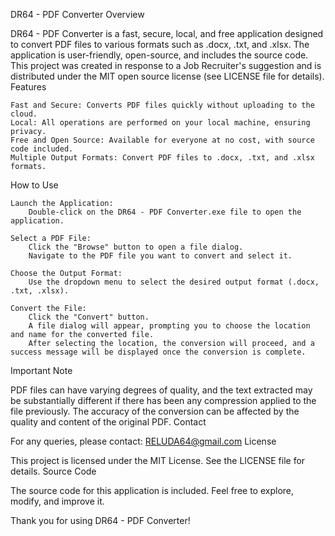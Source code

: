 DR64 - PDF Converter
Overview

DR64 - PDF Converter is a fast, secure, local, and free application designed to convert PDF files to various formats such as .docx, .txt, and .xlsx. The application is user-friendly, open-source, and includes the source code. This project was created in response to a Job Recruiter's suggestion and is distributed under the MIT open source license (see LICENSE file for details).
Features

    Fast and Secure: Converts PDF files quickly without uploading to the cloud.
    Local: All operations are performed on your local machine, ensuring privacy.
    Free and Open Source: Available for everyone at no cost, with source code included.
    Multiple Output Formats: Convert PDF files to .docx, .txt, and .xlsx formats.

How to Use

    Launch the Application:
        Double-click on the DR64 - PDF Converter.exe file to open the application.

    Select a PDF File:
        Click the "Browse" button to open a file dialog.
        Navigate to the PDF file you want to convert and select it.

    Choose the Output Format:
        Use the dropdown menu to select the desired output format (.docx, .txt, .xlsx).

    Convert the File:
        Click the "Convert" button.
        A file dialog will appear, prompting you to choose the location and name for the converted file.
        After selecting the location, the conversion will proceed, and a success message will be displayed once the conversion is complete.

Important Note

PDF files can have varying degrees of quality, and the text extracted may be substantially different if there has been any compression applied to the file previously. The accuracy of the conversion can be affected by the quality and content of the original PDF.
Contact

For any queries, please contact: RELUDA64@gmail.com
License

This project is licensed under the MIT License. See the LICENSE file for details.
Source Code

The source code for this application is included. Feel free to explore, modify, and improve it.

Thank you for using DR64 - PDF Converter!
